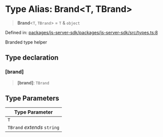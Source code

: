 # Type Alias: Brand\<T, TBrand\>

> **Brand**\<`T`, `TBrand`\> = `T` & `object`

Defined in: [packages/js-server-sdk/packages/js-server-sdk/src/types.ts:8](https://github.com/fishjam-cloud/js-server-sdk/blob/47c214593e589512a3ba31be9d92be66ca83da9a/packages/js-server-sdk/src/types.ts#L8)

Branded type helper

## Type declaration

### \[brand\]

> **\[brand\]**: `TBrand`

## Type Parameters

| Type Parameter |
| ------ |
| `T` |
| `TBrand` *extends* `string` |
